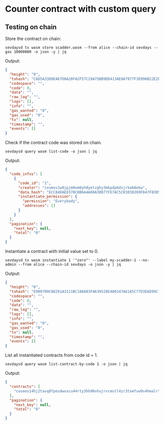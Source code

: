 # Counter contract with custom query

## Testing on chain

Store the contract on chain:

```shell
sevdaysd tx wasm store scadder.wasm --from alice --chain-id sevdays --gas 10000000 -o json -y | jq
```

Output:

```json
{
  "height": "0",
  "txhash": "C6D5A33D0EA67D8A20FA2F57C19A75BB9DD413AE8A7977F3E096B22E2E09FA6C",
  "codespace": "",
  "code": 0,
  "data": "",
  "raw_log": "",
  "logs": [],
  "info": "",
  "gas_wanted": "0",
  "gas_used": "0",
  "tx": null,
  "timestamp": "",
  "events": []
}
```

Check if the contract code was stored on chain.

```shell
sevdaysd query wasm list-code -o json | jq
```

Output:

```json
{
  "code_infos": [
    {
      "code_id": "1",
      "creator": "cosmos1w0jpjm0xm0yh8yetzghy3mkpdp6dsjrka68ekw",
      "data_hash": "ECC84DAE8370C0B6A4A80A30D77FE7AC5C03030269FD47F83057AD3695D53533",
      "instantiate_permission": {
        "permission": "Everybody",
        "addresses": []
      }
    }
  ],
  "pagination": {
    "next_key": null,
    "total": "0"
  }
}
```

Instantiate a contract with initial value set to 0. 

```shell
sevdaysd tx wasm instantiate 1 '"zero"' --label my-scadder-1 --no-admin --from alice --chain-id sevdays -o json -y | jq
```

Output:

```json
{
  "height": "0",
  "txhash": "E909709C8D291A3111BC18A883FA639528E480147A61A5C77D3EAD99C1EAF32D",
  "codespace": "",
  "code": 0,
  "data": "",
  "raw_log": "",
  "logs": [],
  "info": "",
  "gas_wanted": "0",
  "gas_used": "0",
  "tx": null,
  "timestamp": "",
  "events": []
}
```

List all instantiated contracts from code id = 1.

```shell
sevdaysd query wasm list-contract-by-code 1 -o json | jq
```

Output:

```json
{
  "contracts": [
    "cosmos14hj2tavq8fpesdwxxcu44rty3hh90vhujrvcmstl4zr3txmfvw9s4hmalr"
  ],
  "pagination": {
    "next_key": null,
    "total": "0"
  }
}
```

